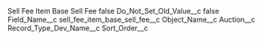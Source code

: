 <?xml version="1.0" encoding="UTF-8"?>
<CustomMetadata xmlns="http://soap.sforce.com/2006/04/metadata" xmlns:xsi="http://www.w3.org/2001/XMLSchema-instance" xmlns:xsd="http://www.w3.org/2001/XMLSchema">
    <label>Sell Fee Item Base Sell Fee</label>
    <protected>false</protected>
    <values>
        <field>Do_Not_Set_Old_Value__c</field>
        <value xsi:type="xsd:boolean">false</value>
    </values>
    <values>
        <field>Field_Name__c</field>
        <value xsi:type="xsd:string">sell_fee_item_base_sell_fee__c</value>
    </values>
    <values>
        <field>Object_Name__c</field>
        <value xsi:type="xsd:string">Auction__c</value>
    </values>
    <values>
        <field>Record_Type_Dev_Name__c</field>
        <value xsi:nil="true"/>
    </values>
    <values>
        <field>Sort_Order__c</field>
        <value xsi:nil="true"/>
    </values>
</CustomMetadata>
